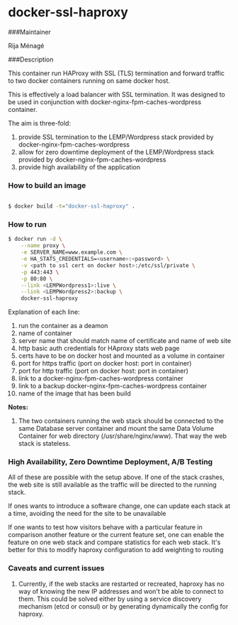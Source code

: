 # docker-ssl-haproxy

###Maintainer

Rija Ménagé

###Description

This container run HAProxy with SSL (TLS) termination and forward traffic to two docker containers running on same docker host.

This is effectively a load balancer with SSL termination. It was designed to be used in conjunction with docker-nginx-fpm-caches-wordpress container. 

The aim is three-fold: 
 1. provide SSL termination to the LEMP/Wordpress stack provided by docker-nginx-fpm-caches-wordpress
 1. allow for zero downtime deployment of the LEMP/Wordpress stack provided by docker-nginx-fpm-caches-wordpress
 1. provide high availability of the application
 

### How to build an image

```bash

$ docker build -t="docker-ssl-haproxy" .

```
### How to run

```bash
$ docker run -d \
    --name proxy \
    -e SERVER_NAME=www.example.com \
    -e HA_STATS_CREDENTIALS=<username>:<password> \
    -v <path to ssl cert on docker host>:/etc/ssl/private \
    -p 443:443 \
    -p 80:80 \
    --link <LEMPWordpress1>:live \
    --link <LEMPWordpress2>:backup \
    docker-ssl-haproxy
```

Explanation of each line:
 1. run the container as a deamon
 1. name of container
 1. server name that should match name of certificate and name of web site
 1. http basic auth credentials for HAproxy stats web page
 1. certs have to be on docker host and mounted as a volume in container
 1. port for https traffic (port on docker host: port in container)
 1. port for http traffic (port on docker host: port in container)
 1. link to a docker-nginx-fpm-caches-wordpress container
 1. link to a backup docker-nginx-fpm-caches-wordpress container
 1. name of the image that has been build
 
**Notes:**

1. The two containers running the web stack should be connected to the same Database server container and mount the same Data Volume Container for web directory (/usr/share/nginx/www). That way the web stack is stateless.


### High Availability, Zero Downtime Deployment, A/B Testing

All of these are possible with the setup above. 
If one of the stack crashes, the web site is still available as the traffic will be directed to the running stack.

If ones wants to introduce a software change, one can update each stack at a time, avoiding the need for the site to be unavailable

If one wants to test how visitors behave with a particular feature in comparison another feature or the current feature set, one can enable the feature on one web stack and compare statistics for each web stack. It's better for this to modify haproxy configuration to add weighting to routing


### Caveats and current issues

1. Currently, if the web stacks are restarted or recreated,  haproxy has no way of knowing the new IP addresses and won't be able to connect to them.
This could be solved either by using a service discovery mechanism (etcd or consul) or by generating dynamically the config for haproxy.






